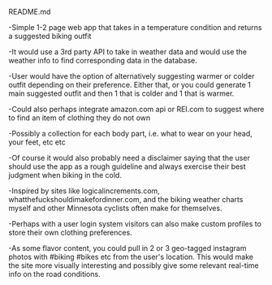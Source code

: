 README.md

-Simple 1-2 page web app that takes in a temperature condition and returns a suggested biking outfit

-It would use a 3rd party API to take in weather data and would use the weather info to find corresponding data in the database.

-User would have the option of alternatively suggesting warmer or colder outfit depending on their preference. Either that, or you could generate 1 main suggested outfit and then 1 that is colder and 1 that is warmer.

-Could also perhaps integrate amazon.com api or REI.com to suggest where to find an item of clothing they do not own

-Possibly a collection for each body part, i.e. what to wear on your head, your feet, etc etc

-Of course it would also probably need a disclaimer saying that the user should use the app as a rough guideline and always exercise their best judgment when biking in the cold.

-Inspired by sites like logicalincrements.com, whatthefuckshouldimakefordinner.com, and the biking weather charts myself and other Minnesota cyclists often make for themselves.

-Perhaps with a user login system visitors can also make custom profiles to store their own clothing preferences.

-As some flavor content, you could pull in 2 or 3 geo-tagged instagram photos with #biking #bikes etc from the user's location. This would make the site more visually interesting and possibly give some relevant real-time info on the road conditions.